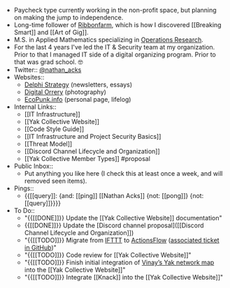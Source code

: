 - Paycheck type currently working in the non-profit space, but planning on making the jump to independence.
- Long-time follower of [Ribbonfarm](https://www.ribbonfarm.com/), which is how I discovered [[Breaking Smart]] and [[Art of Gig]].
- M.S. in Applied Mathematics specializing in [Operations Research](https://en.wikipedia.org/wiki/Operations_research).
- For the last 4 years I've led the IT & Security team at my organization. Prior to that I managed IT side of a digital organizing program. Prior to that was grad school. 🤓
- Twitter:: [@nathan_acks](https://twitter.com/nathan_acks)
- Websites::
    - [Delphi Strategy](https://www.delphi-strategy.com/) (newsletters, essays)
    - [Digital Orrery](https://www.digital-orrery.com/) (photography)
    - [EcoPunk.info](https://www.ecopunk.info/) (personal page, lifelog)
- Internal Links::
    - [[IT Infrastructure]]
    - [[Yak Collective Website]]
    - [[Code Style Guide]]
    - [[IT Infrastructure and Project Security Basics]]
    - [[Threat Model]]
    - [[Discord Channel Lifecycle and Organization]]
    - [[Yak Collective Member Types]] #proposal
- Public Inbox::
    - Put anything you like here (I check this at least once a week, and will removed seen items).
- Pings::
    - {{[[query]]: {and: [[ping]] [[Nathan Acks]] {not: [[pong]]} {not: [[query]]}}}}
- To Do::
    - "{{[[DONE]]}} Update the [[Yak Collective Website]] documentation"
    - {{[[DONE]]}} Update the [Discord channel proposal]([[Discord Channel Lifecycle and Organization]])
    - "{{[[TODO]]}} Migrate from [IFTTT](https://ifttt.com/) to [ActionsFlow](https://github.com/actionsflow/actionsflow) ([associated ticket in GitHub](https://github.com/The-Yak-Collective/yakcollective/issues/19))"
    - "{{[[TODO]]}} Code review for [[Yak Collective Website]]"
    - "{{[[TODO]]}} Finish initial integration of [Vinay’s Yak network map](https://dataingestor.github.io/yakmap1/network/) into the [[Yak Collective Website]]"
    - "{{[[TODO]]}} Integrate [[Knack]] into the [[Yak Collective Website]]"
